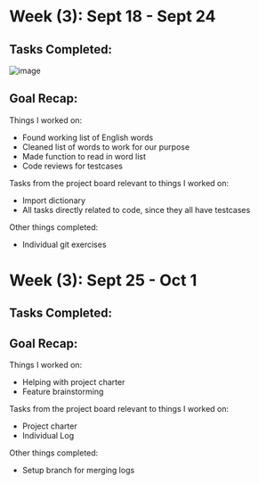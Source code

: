 # Week (3): Sept 18 - Sept 24

## Tasks Completed:
![image](https://github.com/COSC-499-W2023/word-chain-exercise-team-4/assets/11024636/e671661e-eaf8-4da7-831f-51a9fe656d05)

## Goal Recap:
Things I worked on:
- Found working list of English words
- Cleaned list of words to work for our purpose
- Made function to read in word list
- Code reviews for testcases
  
Tasks from the project board relevant to things I worked on:
- Import dictionary
- All tasks directly related to code, since they all have testcases

Other things completed:
- Individual git exercises


# Week (3): Sept 25 - Oct 1

## Tasks Completed:


## Goal Recap:
Things I worked on:
- Helping with project charter
- Feature brainstorming
  
Tasks from the project board relevant to things I worked on:
- Project charter
- Individual Log

Other things completed:
- Setup branch for merging logs